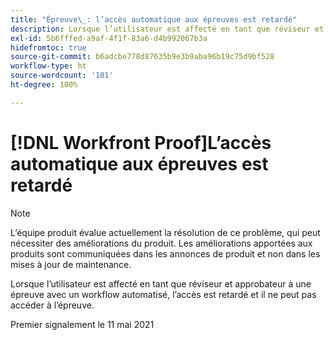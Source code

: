```yaml
---
title: "Épreuve\_: l’accès automatique aux épreuves est retardé"
description: Lorsque l’utilisateur est affecté en tant que réviseur et approbateur à une épreuve avec un workflow automatisé, l’accès est retardé et il ne peut pas accéder à l’épreuve.
exl-id: 5b6fffed-a9af-4f1f-83a6-d4b992067b3a
hidefromtoc: true
source-git-commit: b6adcbe778d87635b9e3b9aba96b19c75d9bf528
workflow-type: ht
source-wordcount: '101'
ht-degree: 100%

---
```


# [!DNL Workfront Proof]L’accès automatique aux épreuves est retardé

<!--Converted to story-->

>[!NOTE]
>
>L’équipe produit évalue actuellement la résolution de ce problème, qui peut nécessiter des améliorations du produit. Les améliorations apportées aux produits sont communiquées dans les annonces de produit et non dans les mises à jour de maintenance.

Lorsque l’utilisateur est affecté en tant que réviseur et approbateur à une épreuve avec un workflow automatisé, l’accès est retardé et il ne peut pas accéder à l’épreuve.

Premier signalement le 11 mai 2021
